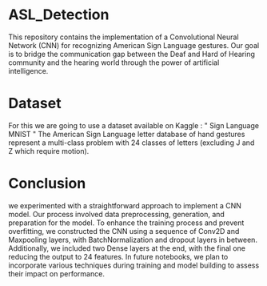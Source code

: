 # ASL_Detection

This repository contains the implementation of a Convolutional Neural Network (CNN) for recognizing American Sign Language gestures. Our goal is to bridge the communication gap between the Deaf and Hard of Hearing community and the hearing world through the power of artificial intelligence.

# Dataset 


For this we are going to use a dataset available on Kaggle : " Sign Language MNIST "
The American Sign Language letter database of hand gestures represent a multi-class problem with 24 classes of letters (excluding J and Z which require motion).


# Conclusion 

we experimented with a straightforward approach to implement a CNN model. Our process involved data preprocessing, generation, and preparation for the model. To enhance the training process and prevent overfitting, we constructed the CNN using a sequence of Conv2D and Maxpooling layers, with BatchNormalization and dropout layers in between. Additionally, we included two Dense layers at the end, with the final one reducing the output to 24 features. In future notebooks, we plan to incorporate various techniques during training and model building to assess their impact on performance.
